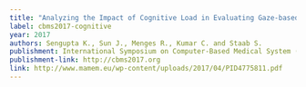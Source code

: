 ```yaml
---
title: "Analyzing the Impact of Cognitive Load in Evaluating Gaze-based Typing"
label: cbms2017-cognitive
year: 2017
authors: Sengupta K., Sun J., Menges R., Kumar C. and Staab S.
publishment: International Symposium on Computer-Based Medical System (CBMS 2017)
publishment-link: http://cbms2017.org
link: http://www.mamem.eu/wp-content/uploads/2017/04/PID4775811.pdf
---
```


